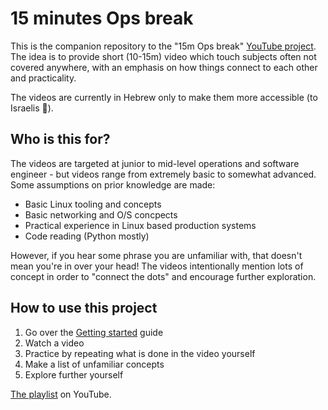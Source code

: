 # 15 minutes Ops break
This is the companion repository to the "15m Ops break" [YouTube project](https://www.youtube.com/playlist?list=PLohvP8p9jfOdyCoiJNjuc3iMz9ee9n_eF). The idea is to provide short (10-15m) video which touch subjects often not covered anywhere, with an emphasis on how things connect to each other and practicality.

The videos are currently in Hebrew only to make them more accessible (to Israelis 🤷).

## Who is this for?
The videos are targeted at junior to mid-level operations and software engineer - but videos range from extremely basic to somewhat advanced. Some assumptions on prior knowledge are made:
- Basic Linux tooling and concepts
- Basic networking and O/S concpects
- Practical experience in Linux based production systems
- Code reading (Python mostly)

However, if you hear some phrase you are unfamiliar with, that doesn't mean you're in over your head! The videos intentionally mention lots of concept in order to "connect the dots" and encourage further exploration.

## How to use this project
1. Go over the [Getting started](getting-started.md) guide
1. Watch a video
1. Practice by repeating what is done in the video yourself
1. Make a list of unfamiliar concepts
1. Explore further yourself

[The playlist](https://youtu.be/rGbMtqpx18M) on YouTube.
